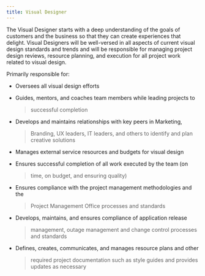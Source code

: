 ```yaml
---
title: Visual Designer
---
```


The Visual Designer starts with a deep understanding of the goals of
customers and the business so that they can create experiences that
delight. Visual Designers will be well-versed in all aspects of current
visual design standards and trends and will be responsible for managing
project design reviews, resource planning, and execution for all project
work related to visual design.

Primarily responsible for:

-   Oversees all visual design efforts

-   Guides, mentors, and coaches team members while leading projects to
    > successful completion

-   Develops and maintains relationships with key peers in Marketing,
    > Branding, UX leaders, IT leaders, and others to identify and plan
    > creative solutions

-   Manages external service resources and budgets for visual design

-   Ensures successful completion of all work executed by the team (on
    > time, on budget, and ensuring quality)

-   Ensures compliance with the project management methodologies and the
    > Project Management Office processes and standards

-   Develops, maintains, and ensures compliance of application release
    > management, outage management and change control processes and
    > standards

-   Defines, creates, communicates, and manages resource plans and other
    > required project documentation such as style guides and provides
    > updates as necessary
